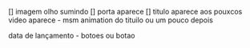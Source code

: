 [] imagem olho sumindo
[] porta aparece
[] titulo aparece aos pouxcos
video aparece - msm animation do tituilo ou um pouco depois 

data de lançamento  - botoes ou botao